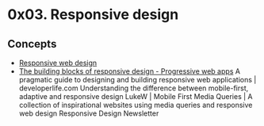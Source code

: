 # 0x03. Responsive design


## Concepts
- [Responsive web design](https://intranet.alxswe.com/concepts/546)
- [The building blocks of responsive design - Progressive web apps]()
A pragmatic guide to designing and building responsive web applications | developerlife.com
Understanding the difference between mobile-first, adaptive and responsive design
LukeW | Mobile First
Media Queries | A collection of inspirational websites using media queries and responsive web design
Responsive Design Newsletter

